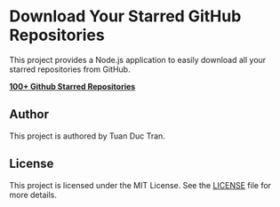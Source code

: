 # Download Your Starred GitHub Repositories

This project provides a Node.js application to easily download all your starred repositories from GitHub.

**[100+ Github Starred Repositories](https://drive.google.com/drive/folders/189uUYB32jQZXWE4XimU55i7vPB-WcD7v)**

## Author

This project is authored by Tuan Duc Tran.

## License

This project is licensed under the MIT License. See the [LICENSE](./LICENSE) file for more details.
